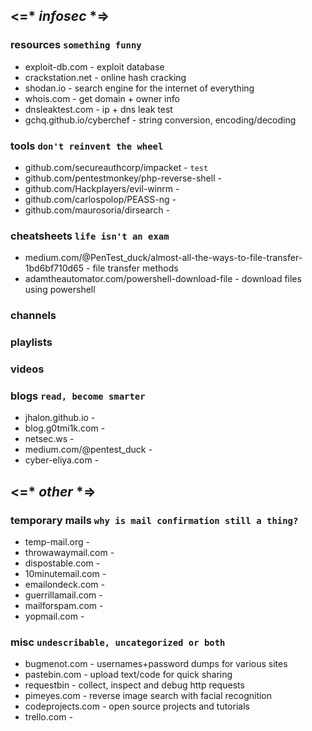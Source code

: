 ## <=* _infosec_ *=>

### resources `something funny`

- exploit-db.com - exploit database
- crackstation.net - online hash cracking
- shodan.io - search engine for the internet of everything 
- whois.com - get domain + owner info
- dnsleaktest.com - ip + dns leak test
- gchq.github.io/cyberchef - string conversion, encoding/decoding


### tools `don't reinvent the wheel`

- github.com/secureauthcorp/impacket - `test`
- github.com/pentestmonkey/php-reverse-shell - 
- github.com/Hackplayers/evil-winrm - 
- github.com/carlospolop/PEASS-ng - 
- github.com/maurosoria/dirsearch - 


### cheatsheets `life isn't an exam`

- medium.com/@PenTest_duck/almost-all-the-ways-to-file-transfer-1bd6bf710d65 - file transfer methods
- adamtheautomator.com/powershell-download-file - download files using powershell


### channels

### playlists

### videos

### blogs `read, become smarter`

- jhalon.github.io - 
- blog.g0tmi1k.com - 
- netsec.ws - 
- medium.com/@pentest_duck - 
- cyber-eliya.com - 



## <=* _other_ *=>

### temporary mails `why is mail confirmation still a thing?`

- temp-mail.org -
- throwawaymail.com -
- dispostable.com -
- 10minutemail.com -
- emailondeck.com -
- guerrillamail.com -
- mailforspam.com -
- yopmail.com -


### misc `undescribable, uncategorized or both`

- bugmenot.com - usernames+password dumps for various sites
- pastebin.com - upload text/code for quick sharing
- requestbin - collect, inspect and debug http requests
- pimeyes.com - reverse image search with facial recognition
- codeprojects.com - open source projects and tutorials
- trello.com -

